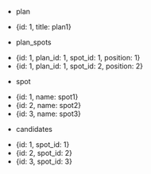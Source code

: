 * plan
- {id: 1, title: plan1}

* plan_spots
- {id: 1, plan_id: 1, spot_id: 1, position: 1}
- {id: 1, plan_id: 1, spot_id: 2, position: 2}

* spot
- {id: 1, name: spot1}
- {id: 2, name: spot2}
- {id: 3, name: spot3}

* candidates
- {id: 1, spot_id: 1}
- {id: 2, spot_id: 2}
- {id: 3, spot_id: 3}

